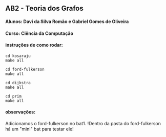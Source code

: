 ## AB2 - Teoria dos Grafos
#### Alunos: Davi da Silva Romão e Gabriel Gomes de Oliveira
#### Curso: Ciência da Computação

#### instruções de como rodar:
```
cd kosaraju
make all

cd ford-fulkerson
make all

cd dijkstra
make all

cd prim
make all
```


#### observações:

Adicionamos o ford-fulkerson no bat1.
!Dentro da pasta do ford-fulkerson há um "mini" bat para testar ele!
